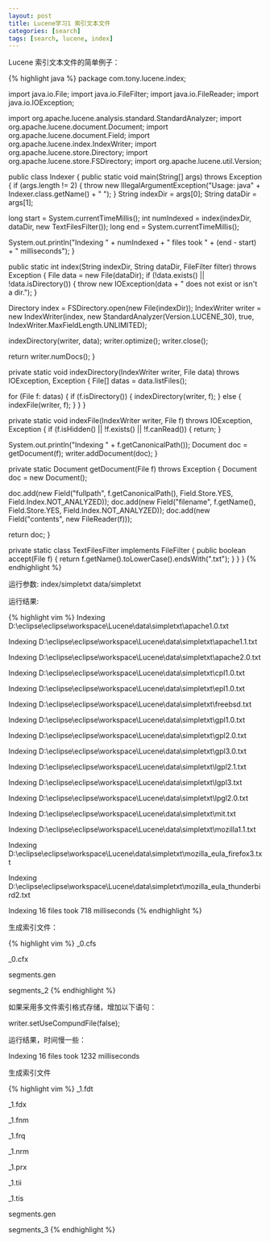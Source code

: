 ```yaml
---
layout: post
title: Lucene学习1 索引文本文件
categories: [search]
tags: [search, lucene, index]
---
```


Lucene 索引文本文件的简单例子：

{% highlight java %}
package com.tony.lucene.index;

import java.io.File;
import java.io.FileFilter;
import java.io.FileReader;
import java.io.IOException;

import org.apache.lucene.analysis.standard.StandardAnalyzer;
import org.apache.lucene.document.Document;
import org.apache.lucene.document.Field;
import org.apache.lucene.index.IndexWriter;
import org.apache.lucene.store.Directory;
import org.apache.lucene.store.FSDirectory;
import org.apache.lucene.util.Version;

public class Indexer {
public static void main(String[] args) throws Exception {
if (args.length != 2) {
throw new IllegalArgumentException("Usage: java" +
Indexer.class.getName() + " <index dir> <data dir>");
}
String indexDir = args[0];
String dataDir = args[1];

long start = System.currentTimeMillis();
int numIndexed = index(indexDir, dataDir, new TextFilesFilter());
long end = System.currentTimeMillis();

System.out.println("Indexing " + numIndexed + " files took " +
(end - start) + " milliseconds");
}

public static int index(String indexDir, String dataDir, FileFilter filter)
throws Exception {
File data = new File(dataDir);
if (!data.exists() || !data.isDirectory()) {
throw new IOException(data + " does not exist or isn't a dir.");
}

Directory index = FSDirectory.open(new File(indexDir));
IndexWriter writer = new IndexWriter(index,
new StandardAnalyzer(Version.LUCENE_30), true,
IndexWriter.MaxFieldLength.UNLIMITED);

indexDirectory(writer, data);
writer.optimize();
writer.close();

return writer.numDocs();
}

private static void indexDirectory(IndexWriter writer, File data)
throws IOException, Exception {
File[] datas = data.listFiles();

for (File f: datas) {
if (f.isDirectory()) {
indexDirectory(writer, f);
} else {
indexFile(writer, f);
}
}
}

private static void indexFile(IndexWriter writer, File f)
throws IOException, Exception {
if (f.isHidden() || !f.exists() || !f.canRead()) {
return;
}

System.out.println("Indexing " + f.getCanonicalPath());
Document doc = getDocument(f);
writer.addDocument(doc);
}

private static Document getDocument(File f) throws Exception {
Document doc = new Document();

doc.add(new Field("fullpath", f.getCanonicalPath(),
Field.Store.YES, Field.Index.NOT_ANALYZED));
doc.add(new Field("filename", f.getName(),
Field.Store.YES, Field.Index.NOT_ANALYZED));
doc.add(new Field("contents", new FileReader(f)));

return doc;
}

private static class TextFilesFilter implements FileFilter {
public boolean accept(File f) {
return f.getName().toLowerCase().endsWith(".txt");
}
}
}
{% endhighlight %}

运行参数: index/simpletxt data/simpletxt

运行结果:

{% highlight vim %}
Indexing D:\eclipse\eclipse\workspace\Lucene\data\simpletxt\apache1.0.txt

Indexing D:\eclipse\eclipse\workspace\Lucene\data\simpletxt\apache1.1.txt

Indexing D:\eclipse\eclipse\workspace\Lucene\data\simpletxt\apache2.0.txt

Indexing D:\eclipse\eclipse\workspace\Lucene\data\simpletxt\cpl1.0.txt

Indexing D:\eclipse\eclipse\workspace\Lucene\data\simpletxt\epl1.0.txt

Indexing D:\eclipse\eclipse\workspace\Lucene\data\simpletxt\freebsd.txt

Indexing D:\eclipse\eclipse\workspace\Lucene\data\simpletxt\gpl1.0.txt

Indexing D:\eclipse\eclipse\workspace\Lucene\data\simpletxt\gpl2.0.txt

Indexing D:\eclipse\eclipse\workspace\Lucene\data\simpletxt\gpl3.0.txt

Indexing D:\eclipse\eclipse\workspace\Lucene\data\simpletxt\lgpl2.1.txt

Indexing D:\eclipse\eclipse\workspace\Lucene\data\simpletxt\lgpl3.txt

Indexing D:\eclipse\eclipse\workspace\Lucene\data\simpletxt\lpgl2.0.txt

Indexing D:\eclipse\eclipse\workspace\Lucene\data\simpletxt\mit.txt

Indexing D:\eclipse\eclipse\workspace\Lucene\data\simpletxt\mozilla1.1.txt

Indexing D:\eclipse\eclipse\workspace\Lucene\data\simpletxt\mozilla_eula_firefox3.txt

Indexing D:\eclipse\eclipse\workspace\Lucene\data\simpletxt\mozilla_eula_thunderbird2.txt

Indexing 16 files took 718 milliseconds
{% endhighlight %}

生成索引文件：

{% highlight vim %}
_0.cfs

_0.cfx

segments.gen

segments_2
{% endhighlight %}

如果采用多文件索引格式存储，增加以下语句：

writer.setUseCompundFile(false);

运行结果，时间慢一些：

Indexing 16 files took 1232 milliseconds

生成索引文件

{% highlight vim %}
_1.fdt

_1.fdx

_1.fnm

_1.frq

_1.nrm

_1.prx

_1.tii

_1.tis

segments.gen

segments_3
{% endhighlight %}

